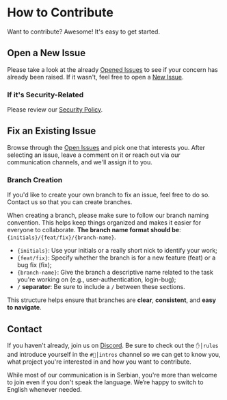 # How to Contribute
Want to contribute? Awesome! It's easy to get started.

## Open a New Issue
Please take a look at the already [Opened Issues](https://github.com/studentinovisad/indexomator/issues) to see if your concern has already been raised. If it wasn't, feel free to open a [New Issue](https://github.com/studentinovisad/indexomator/issues/new/choose).

### If it's Security-Related
Please review our [Security Policy](https://github.com/studentinovisad/indexomator/blob/main/SECURITY.md).

## Fix an Existing Issue
Browse through the [Open Issues](https://github.com/studentinovisad/indexomator/issues) and pick one that interests you. After selecting an issue, leave a comment on it or reach out via our communication channels, and we'll assign it to you.

### Branch Creation
If you'd like to create your own branch to fix an issue, feel free to do so. Contact us so that you can create branches.

When creating a branch, please make sure to follow our branch naming convention. This helps keep things organized and makes it easier for everyone to collaborate. **The branch name format should be**: `{initials}/{feat/fix}/{branch-name}`.
- `{initials}`: Use your initials or a really short nick to identify your work;
- `{feat/fix}`: Specify whether the branch is for a new feature (feat) or a bug fix (fix);
- `{branch-name}`: Give the branch a descriptive name related to the task you're working on (e.g., user-authentication, login-bug);
- `/` **separator**: Be sure to include a `/` between these sections.

This structure helps ensure that branches are **clear**, **consistent**, and **easy to navigate**.

## Contact
If you haven't already, join us on [Discord](https://discord.gg/ha7wHbm4Wd). Be sure to check out the `✋│rules` and introduce yourself in the `#🎤│intros` channel so we can get to know you, what project you're interested in and how you want to contribute.

While most of our communication is in Serbian, you're more than welcome to join even if you don't speak the language. We’re happy to switch to English whenever needed.
